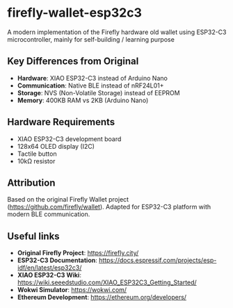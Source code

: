 # firefly-wallet-esp32c3

A modern implementation of the Firefly hardware old wallet using ESP32-C3 microcontroller, mainly for self-building / learning purpose

## Key Differences from Original
- **Hardware**: XIAO ESP32-C3 instead of Arduino Nano
- **Communication**: Native BLE instead of nRF24L01+
- **Storage**: NVS (Non-Volatile Storage) instead of EEPROM
- **Memory**: 400KB RAM vs 2KB (Arduino Nano)

## Hardware Requirements
- XIAO ESP32-C3 development board
- 128x64 OLED display (I2C)
- Tactile button
- 10kΩ resistor

## Attribution
Based on the original Firefly Wallet project (https://github.com/firefly/wallet).
Adapted for ESP32-C3 platform with modern BLE communication.

## Useful links
- **Original Firefly Project**: https://firefly.city/
- **ESP32-C3 Documentation**: https://docs.espressif.com/projects/esp-idf/en/latest/esp32c3/
- **XIAO ESP32-C3 Wiki**: https://wiki.seeedstudio.com/XIAO_ESP32C3_Getting_Started/
- **Wokwi Simulator**: https://wokwi.com/
- **Ethereum Development**: https://ethereum.org/developers/